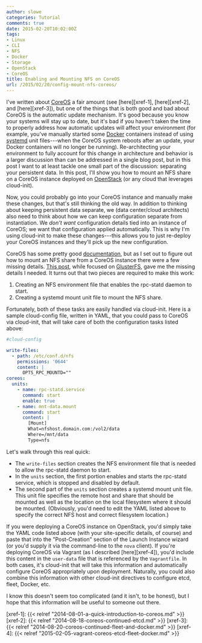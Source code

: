 ```yaml
---
author: slowe
categories: Tutorial
comments: true
date: 2015-02-20T10:02:00Z
tags:
- Linux
- CLI
- NFS
- Docker
- Storage
- OpenStack
- CoreOS
title: Enabling and Mounting NFS on CoreOS
url: /2015/02/20/config-mount-nfs-coreos/
---
```


I've written about [CoreOS][link-1] a fair amount (see [here][xref-1], [here][xref-2], and [here][xref-3]), but one of the things that is both good and bad about CoreOS is the automatic update mechanism. It's good because you know your systems will stay up to date, but it's bad if you haven't taken the time to properly address how automatic updates will affect your environment (for example, you've manually started some [Docker][link-5] containers instead of using [systemd][link-6] unit files---when the CoreOS system reboots after an update, your Docker containers will no longer be running). Re-architecting your environment to fully account for this change in architecture and behavior is a larger discussion than can be addressed in a single blog post, but in this post I want to at least tackle one small part of the discussion: separating your persistent data. In this post, I'll show you how to mount an NFS share on a CoreOS instance deployed on [OpenStack][link-2] (or any cloud that leverages cloud-init).

Now, you could probably go into your CoreOS instance and manually make these changes, but that's still thinking the old way. In addition to thinking about keeping persistent data separate, we (data center/cloud architects) also need to think about how we can keep configuration separate from instantiation. We _don't want_ configuration details tied into an instance of CoreOS; we want that configuration applied automatically. This is why I'm using cloud-init to make these changes---this allows you to just re-deploy your CoreOS instances and they'll pick up the new configuration.

CoreOS has some pretty good [documentation][link-7], but as I set out to figure out how to mount an NFS share from a CoreOS instance there were a few missing details. [This post][link-3], while focused on [GlusterFS][link-4], gave me the missing details I needed. It turns out that two pieces are required to make this work:

1. Creating an NFS environment file that enables the rpc-statd daemon to start.
2. Creating a systemd mount unit file to mount the NFS share.

Fortunately, both of these tasks are easily handled via cloud-init. Here is a sample cloud-config file, written in YAML, that you could pass to CoreOS via cloud-init, that will take care of both the configuration tasks listed above:

```yaml
#cloud-config

write-files:
  - path: /etc/conf.d/nfs
    permissions: '0644'
    content: |
      OPTS_RPC_MOUNTD=""
coreos:
  units:
    - name: rpc-statd.service
      command: start
      enable: true
    - name: mnt-data.mount
      command: start
      content: |
        [Mount]
        What=nfshost.domain.com:/vol2/data
        Where=/mnt/data
        Type=nfs
```

Let's walk through this real quick:

* The `write-files` section creates the NFS environment file that is needed to allow the rpc-statd daemon to start.
* In the `units` section, the first portion enables and starts the rpc-statd service, which is stopped and disabled by default.
* The second part of the `units` section creates a systemd mount unit file. This unit file specifies the remote host and share that should be mounted as well as the location on the local filesystem where it should be mounted. (Obviously, you'd need to edit the YAML listed above to specify the correct NFS host and correct filesystem location.)

If you were deploying a CoreOS instance on OpenStack, you'd simply take the YAML code listed above (with your site-specific details, of course) and paste that into the "Post-Creation" section of the Launch Instance wizard (or you'd supply it via the command-line to the `nova` client). If you're deploying CoreOS via Vagrant (as I described [here][xref-4]), you'd include this content in the `user-data` file that is referenced by the `Vagrantfile`. In both cases, it's cloud-init that will take this information and automatically configure CoreOS appropriately upon deployment. Naturally, you could also combine this information with other cloud-init directives to configure etcd, fleet, Docker, etc.

I know this doesn't seem too complicated (and it isn't, to be honest), but I hope that this information will be useful to someone out there.

[link-1]: https://coreos.com
[link-2]: http://www.openstack.org
[link-3]: http://www.ulabs.uservers.net/howtos/glusterfs-coreos.php
[link-4]: http://www.gluster.org
[link-5]: http://www.docker.com
[link-6]: http://freedesktop.org/wiki/Software/systemd/
[link-7]: https://coreos.com/docs/
[xref-1]: {{< relref "2014-08-01-a-quick-introduction-to-coreos.md" >}}
[xref-2]: {{< relref "2014-08-18-coreos-continued-etcd.md" >}}
[xref-3]: {{< relref "2014-08-20-coreos-continued-fleet-and-docker.md" >}}
[xref-4]: {{< relref "2015-02-05-vagrant-coreos-etcd-fleet-docker.md" >}}
